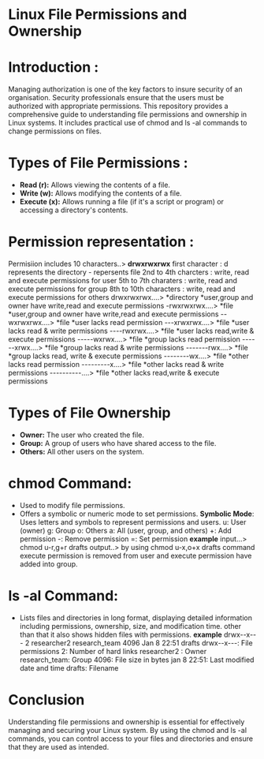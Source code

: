 # **Linux File Permissions and Ownership**
# Introduction :
Managing authorization is one of the key factors to insure security of an organisation. Security professionals ensure that the users must be authorized with appropriate permissions. This repository provides a comprehensive guide to understanding file permissions and ownership in Linux systems. It includes practical use of chmod and ls -al commands to change permissions on files.

# Types of File Permissions :

* **Read (r):** Allows viewing the contents of a file.
* **Write (w):** Allows modifying the contents of a file.
* **Execute (x):** Allows running a file (if it's a script or program) or accessing a directory's contents.

# Permission representation : 
Permisiion includes 10 characters..> **drwxrwxrwx**
first character : d represents the directory  - repersents file
2nd to 4th charcters : write, read and execute permissions for user
5th to 7th charaters : write, read and execute permissions for group
8th to 10th characters : write, read and execute permissions for others
drwxrwxrwx....> *directory *user,group and owner have write,read and execute permissions
-rwxrwxrwx....> *file      *user,group and owner have write,read and execute permissions
--wxrwxrwx....> *file      *user lacks read permission
---xrwxrwx....> *file      *user lacks read & write permissions 
----rwxrwx....> *file      *user lacks read,write & execute permissions 
-----wxrwx....> *file      *group lacks read permission
------xrwx....> *file      *group lacks read & write permissions
-------rwx....> *file      *group lacks read, write & execute permissions
--------wx....> *file      *other lacks read permission
---------x....> *file      *other lacks read & write permissions
----------....> *file      *other lacks read,write & execute permissions

# Types of File Ownership
* **Owner:** The user who created the file.
* **Group:** A group of users who have shared access to the file.
* **Others:** All other users on the system.

# chmod Command:
* Used to modify file permissions.
* Offers a symbolic or numeric mode to set permissions.
  **Symbolic Mode**: Uses letters and symbols to represent permissions and users.
u: User (owner)
g: Group
o: Others
a: All (user, group, and others)
+: Add permission
-: Remove permission
=: Set permission
   **example**
       input...>    chmod u-r,g+r drafts
       output..>    by using chmod u-x,o+x drafts command execute permission is removed from user and execute permission have added into group.
  
# ls -al Command:
* Lists files and directories in long format, displaying detailed information including permissions, ownership, size, and modification time. other than that it also shows hidden files with permissions.
  **example**
  drwx--x--- 2 researcher2 research_team 4096 Jan  8 22:51 drafts
                   drwx--x---: File permissions
                            2: Number of hard links
                 researcher2 : Owner
                research_team: Group
                         4096: File size in bytes
                  jan 8 22:51: Last modified date and time
                       drafts: Filename

# Conclusion
Understanding file permissions and ownership is essential for effectively managing and securing your Linux system. By using the chmod and ls -al commands, you can control access to your files and directories and ensure that they are used as intended.


